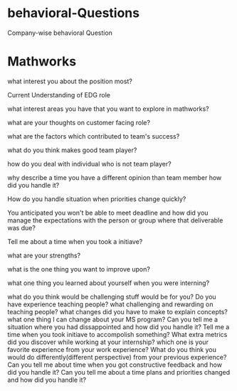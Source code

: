 # behavioral-Questions
Company-wise behavioral Question

# Mathworks
what interest you about the position most?

Current Understanding of EDG role

what interest areas you have that you want to explore in mathworks?

what are your thoughts on customer facing role?

what are the factors which contributed to team's success?

what do you think makes good team player?

how do you deal with individual who is not team player?

why describe a time you have a different opinion than team member how did you handle it?

How do you handle situation when priorities change quickly?

You anticipated you won't be able to meet deadline and how did you manage the expectations with the person or group where that deliverable was due?

Tell me about a time when you took a initiave?

what are your strengths?

what is the one thing you want to improve upon?

what one thing you learned about yourself when you were interning?

what do you think would be challenging stuff would be for you?
Do you have experience teaching people?
what challenging and rewarding on teaching people?
what changes did you have to make to explain concepts?
what one thing I can change about your MS program?
Can you tell me a situation where you had dissappointed and how did you handle it?
Tell me a time when you took initiave to accompolish something?
What extra metrics did you discover while working at your internship?
which one is your favorite experience from your work experience?
What do you think you would do differently(different perspective) from your previous experience?
Can you tell me about time when you got constructive feedback and how did you handle it?
Can you tell me about a time plans and priorities changed and how did you handle it?

